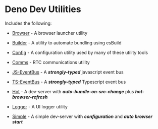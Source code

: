 # Deno Dev Utilities
  
Includes the following:    
  - <a href="https://github.com/nhrones/Utilities/blob/main/Browser/readme.md">Browser</a> - A browser launcher utility

  - <a href="https://github.com/nhrones/Utilities/blob/main/Builder/readme.md">Builder</a> - A utility to automate bundling using esBuild

  - <a href="https://github.com/nhrones/Utilities/blob/main/Config/readme.md">Config</a> - A configuration utility used by many of these utility tools

  - <a href="https://github.com/nhrones/Utilities/blob/main/Comms/readme.md">Comms</a> - RTC communications utility

  - <a href="https://github.com/nhrones/Utilities/blob/main/JS-EventBus/readme.
  md">JS-EventBus</a> - A **_strongly-typed_** javascript event bus 

  - <a href="https://github.com/nhrones/Utilities/blob/main/EventBus/readme.
  md">TS-EventBus</a> - A **_strongly-typed_** Typescript event bus 

  - <a href="https://github.com/nhrones/Utilities/blob/main/Hot/readme.md">Hot</a> -  A dev-server with **_auto-bundle-on-src-change_** plus **_hot-browser-refresh_**

  - <a href="https://github.com/nhrones/Utilities/blob/main/Logger/readme.md">Logger</a> - A UI logger utility

  - <a href="https://github.com/nhrones/Utilities/blob/main/Simple/readme.md">Simple</a> - A simple dev-server with **_configuration_** and **_auto browser start_**